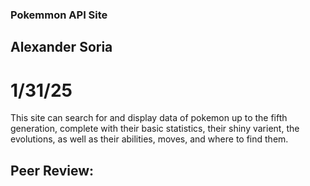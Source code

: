 ### Pokemmon API Site
## Alexander Soria
# 1/31/25

This site can search for and display data of pokemon up to the fifth generation, complete with their basic statistics, their shiny varient, the evolutions, as well as their abilities, moves, and where to find them.

## Peer Review:

